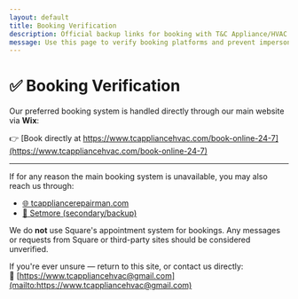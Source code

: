 ```yaml
---
layout: default
title: Booking Verification
description: Official backup links for booking with T&C Appliance/HVAC Repair.
message: Use this page to verify booking platforms and prevent impersonation or confusion.
---
```


# ✅ Booking Verification

Our preferred booking system is handled directly through our main website via **Wix**:

👉 [Book directly at https://www.tcappliancehvac.com/book-online-24-7](https://www.tcappliancehvac.com/book-online-24-7)

---

If for any reason the main booking system is unavailable, you may also reach us through:

- [🌐 tcappliancerepairman.com](https://www.tcappliancerepairman.com/book-online)  
- [📅 Setmore (secondary/backup)](https://tcappliancehvac.setmore.com)

We do **not** use Square's appointment system for bookings. Any messages or requests from Square or third-party sites should be considered unverified.

If you're ever unsure — return to this site, or contact us directly:  
📧 [https://www.tcappliancehvac@gmail.com](mailto:https://www.tcappliancehvac@gmail.com)
